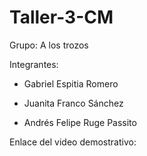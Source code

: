 # Taller-3-CM

Grupo: A los trozos

Integrantes:

- Gabriel Espitia Romero

- Juanita Franco Sánchez

- Andrés Felipe Ruge Passito

Enlace del video demostrativo:
